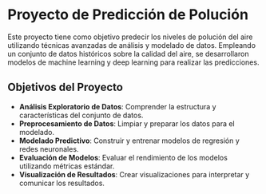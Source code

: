 # Proyecto de Predicción de Polución

Este proyecto tiene como objetivo predecir los niveles de polución del aire utilizando técnicas avanzadas de análisis y modelado de datos. Empleando un conjunto de datos históricos sobre la calidad del aire, se desarrollaron modelos de machine learning y deep learning para realizar las predicciones.

## Objetivos del Proyecto

- **Análisis Exploratorio de Datos**: Comprender la estructura y características del conjunto de datos.
- **Preprocesamiento de Datos**: Limpiar y preparar los datos para el modelado.
- **Modelado Predictivo**: Construir y entrenar modelos de regresión y redes neuronales.
- **Evaluación de Modelos**: Evaluar el rendimiento de los modelos utilizando métricas estándar.
- **Visualización de Resultados**: Crear visualizaciones para interpretar y comunicar los resultados.
